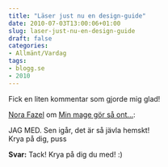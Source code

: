 ```yaml
---
title: "Läser just nu en design-guide"
date: 2010-07-03T13:00:06+01:00
slug: laser-just-nu-en-design-guide
draft: false
categories:
- Allmänt/Vardag
tags:
- blogg.se
- 2010
---
```

Fick en liten kommentar som gjorde mig glad!  
  
[Nora Fazel](http://noraafazel.blogg.se/) om [Min mage gör så ont...](http://camillalovgren.blogg.se/2010/july/min-mage-gor-sa-ont.html):  
  
JAG MED. Sen igår, det är så jävla hemskt!  
Krya på dig, puss  
  
**Svar:** Tack! Krya på dig du med! :)  

>